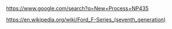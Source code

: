 https://www.google.com/search?q=New+Process+NP435

https://en.wikipedia.org/wiki/Ford_F-Series_(seventh_generation)
